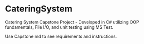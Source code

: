 # CateringSystem
Catering System Capstone Project - Developed in C# utilizing OOP fundamentals, File I/O, and unit testing using MS Test.

Use Capstone md to see requirements and instructions. 
